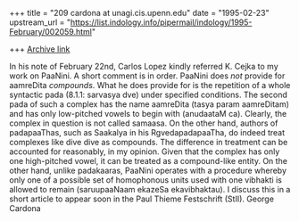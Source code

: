 +++
title = "209 cardona at unagi.cis.upenn.edu"
date = "1995-02-23"
upstream_url = "https://list.indology.info/pipermail/indology/1995-February/002059.html"

+++
[Archive link](https://list.indology.info/pipermail/indology/1995-February/002059.html)

In his note of February 22nd, Carlos Lopez kindly referred K. Cejka to my
work on PaaNini.  A short comment is in order.  PaaNini does *not* provide
for aamreDita *compounds*.  What he does provide for is the repetition of a
whole syntactic pada (8.1.1: sarvasya dve) under specified conditions.  The
second pada of such a complex has the name aamreDita (tasya param
aamreDitam) and has only low-pitched vowels to begin with (anudaataM ca). 
Clearly, the complex in question is not called samaasa.  On the other hand,
authors of padapaaThas, such as Saakalya in his RgvedapadapaaTha, do indeed
treat complexes like dive dive as compounds.  The difference in treatment
can be accounted for reasonably, in my opinion.  Given that the complex has
only one high-pitched vowel, it can be treated as a compound-like entity. 
On the other hand, unlike padakaaras, PaaNini operates with a procedure
whereby only one of a possible set of homophonous units used with one
vibhakti is allowed to remain (saruupaaNaam ekazeSa ekavibhaktau).  I
discuss this in a short article to appear soon in the Paul Thieme
Festschrift (StII).  George Cardona






